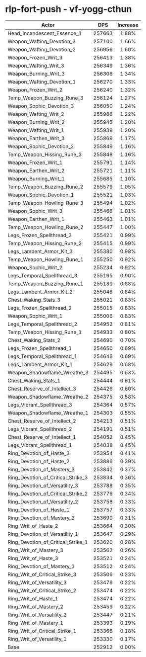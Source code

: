 # rlp-fort-push - vf-yogg-cthun
| Actor | DPS | Increase |
|---|:---:|:---:|
|Head_Incandescent_Essence_1|257663|1.88%|
|Weapon_Wafting_Devotion_3|257100|1.66%|
|Weapon_Wafting_Devotion_2|256956|1.60%|
|Weapon_Frozen_Writ_3|256413|1.38%|
|Weapon_Wafting_Writ_3|256349|1.36%|
|Weapon_Burning_Writ_3|256306|1.34%|
|Weapon_Wafting_Devotion_1|256270|1.33%|
|Weapon_Frozen_Writ_2|256240|1.32%|
|Temp_Weapon_Buzzing_Rune_3|256124|1.27%|
|Weapon_Sophic_Devotion_3|256050|1.24%|
|Weapon_Wafting_Writ_2|255986|1.22%|
|Weapon_Burning_Writ_2|255945|1.20%|
|Weapon_Wafting_Writ_1|255939|1.20%|
|Weapon_Earthen_Writ_3|255869|1.17%|
|Weapon_Sophic_Devotion_2|255849|1.16%|
|Temp_Weapon_Hissing_Rune_3|255848|1.16%|
|Weapon_Frozen_Writ_1|255791|1.14%|
|Weapon_Earthen_Writ_2|255721|1.11%|
|Weapon_Burning_Writ_1|255685|1.10%|
|Temp_Weapon_Buzzing_Rune_2|255579|1.05%|
|Weapon_Sophic_Devotion_1|255521|1.03%|
|Temp_Weapon_Howling_Rune_3|255494|1.02%|
|Weapon_Sophic_Writ_3|255466|1.01%|
|Weapon_Earthen_Writ_1|255463|1.01%|
|Temp_Weapon_Howling_Rune_2|255447|1.00%|
|Legs_Frozen_Spellthread_3|255421|0.99%|
|Temp_Weapon_Hissing_Rune_2|255415|0.99%|
|Legs_Lambent_Armor_Kit_3|255380|0.98%|
|Temp_Weapon_Howling_Rune_1|255250|0.92%|
|Weapon_Sophic_Writ_2|255234|0.92%|
|Legs_Temporal_Spellthread_3|255195|0.90%|
|Temp_Weapon_Buzzing_Rune_1|255139|0.88%|
|Legs_Lambent_Armor_Kit_2|255048|0.84%|
|Chest_Waking_Stats_3|255021|0.83%|
|Legs_Frozen_Spellthread_2|255015|0.83%|
|Weapon_Sophic_Writ_1|255006|0.83%|
|Legs_Temporal_Spellthread_2|254952|0.81%|
|Temp_Weapon_Hissing_Rune_1|254933|0.80%|
|Chest_Waking_Stats_2|254690|0.70%|
|Legs_Frozen_Spellthread_1|254650|0.69%|
|Legs_Temporal_Spellthread_1|254646|0.69%|
|Legs_Lambent_Armor_Kit_1|254629|0.68%|
|Weapon_Shadowflame_Wreathe_3|254495|0.63%|
|Chest_Waking_Stats_1|254444|0.61%|
|Chest_Reserve_of_Intellect_3|254426|0.60%|
|Weapon_Shadowflame_Wreathe_2|254375|0.58%|
|Legs_Vibrant_Spellthread_3|254364|0.57%|
|Weapon_Shadowflame_Wreathe_1|254303|0.55%|
|Chest_Reserve_of_Intellect_2|254213|0.51%|
|Legs_Vibrant_Spellthread_2|254191|0.51%|
|Chest_Reserve_of_Intellect_1|254052|0.45%|
|Legs_Vibrant_Spellthread_1|254038|0.45%|
|Ring_Devotion_of_Haste_3|253954|0.41%|
|Ring_Devotion_of_Haste_2|253886|0.39%|
|Ring_Devotion_of_Mastery_3|253842|0.37%|
|Ring_Devotion_of_Critical_Strike_3|253834|0.36%|
|Ring_Devotion_of_Versatility_3|253788|0.35%|
|Ring_Devotion_of_Critical_Strike_2|253776|0.34%|
|Ring_Devotion_of_Versatility_2|253758|0.33%|
|Ring_Devotion_of_Haste_1|253757|0.33%|
|Ring_Devotion_of_Mastery_2|253690|0.31%|
|Ring_Writ_of_Haste_2|253664|0.30%|
|Ring_Devotion_of_Versatility_1|253647|0.29%|
|Ring_Devotion_of_Critical_Strike_1|253620|0.28%|
|Ring_Writ_of_Mastery_3|253562|0.26%|
|Ring_Writ_of_Haste_3|253521|0.24%|
|Ring_Devotion_of_Mastery_1|253512|0.24%|
|Ring_Writ_of_Critical_Strike_3|253506|0.23%|
|Ring_Writ_of_Versatility_3|253479|0.22%|
|Ring_Writ_of_Critical_Strike_2|253474|0.22%|
|Ring_Writ_of_Haste_1|253474|0.22%|
|Ring_Writ_of_Mastery_2|253459|0.22%|
|Ring_Writ_of_Versatility_2|253447|0.21%|
|Ring_Writ_of_Mastery_1|253393|0.19%|
|Ring_Writ_of_Critical_Strike_1|253368|0.18%|
|Ring_Writ_of_Versatility_1|253330|0.17%|
|Base|252912|0.00%|
